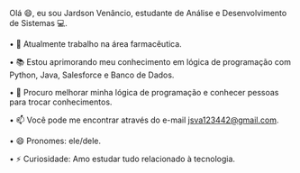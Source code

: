 Olá 😄, eu sou Jardson Venâncio, estudante de Análise e Desenvolvimento de Sistemas 💻.

• 🔭 Atualmente trabalho na área farmacêutica.

• 📚 Estou aprimorando meu conhecimento em lógica de programação com Python, Java, Salesforce e Banco de Dados.

• 🔎 Procuro melhorar minha lógica de programação e conhecer pessoas para trocar conhecimentos.

• 📫 Você pode me encontrar através do e-mail jsva123442@gmail.com.

• 😄 Pronomes: ele/dele.

• ⚡ Curiosidade: Amo estudar tudo relacionado à tecnologia.
